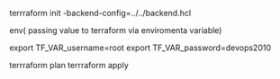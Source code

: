 terrraform init -backend-config=../../backend.hcl


env( passing value to terraform via enviromenta variable)

export TF_VAR_username=root
export TF_VAR_password=devops2010


terrraform plan
terrraform apply